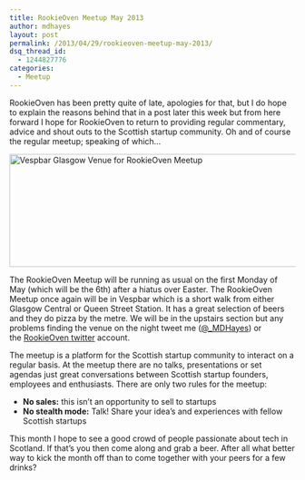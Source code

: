 ```yaml
---
title: RookieOven Meetup May 2013
author: mdhayes
layout: post
permalink: /2013/04/29/rookieoven-meetup-may-2013/
dsq_thread_id:
  - 1244827776
categories:
  - Meetup
---
```

RookieOven has been pretty quite of late, apologies for that, but I do hope to explain the reasons behind that in a post later this week but from here forward I hope for RookieOven to return to providing regular commentary, advice and shout outs to the Scottish startup community. Oh and of course the regular meetup; speaking of which&#8230;

[<img title="vespbar" alt="Vespbar Glasgow Venue for RookieOven Meetup" src="http://www.rookieoven.com/wp-content/uploads/2011/09/vespbar.png" width="620" height="199" />][1]

The RookieOven Meetup will be running as usual on the first Monday of May (which will be the 6th) after a hiatus over Easter. The RookieOven Meetup once again will be in Vespbar which is a short walk from either Glasgow Central or Queen Street Station. It has a great selection of beers and they do pizza by the metre. We will be in the upstairs section but any problems finding the venue on the night tweet me ([@_MDHayes][2]) or the [RookieOven twitter][3] account.

The meetup is a platform for the Scottish startup community to interact on a regular basis. At the meetup there are no talks, presentations or set agendas just great conversations between Scottish startup founders, employees and enthusiasts. There are only two rules for the meetup:

  * **No sales:** this isn’t an opportunity to sell to startups
  * **No stealth mode:** Talk! Share your idea’s and experiences with fellow Scottish startups

This month I hope to see a good crowd of people passionate about tech in Scotland. If that&#8217;s you then come along and grab a beer. After all what better way to kick the month off than to come together with your peers for a few drinks?

 [1]: http://www.rookieoven.com/wp-content/uploads/2011/09/vespbar.png
 [2]: http://twitter.com/_MDHayes "Michael Hayes Twitter"
 [3]: http://twitter.com/Rookieoven "RookieOven Twitter"